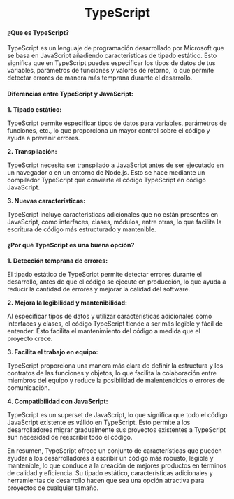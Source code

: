<h1 align="center">TypeScript</h1>

<h4>¿Que es TypeScript?</h4>

<p>
TypeScript es un lenguaje de programación desarrollado por Microsoft que se basa en JavaScript añadiendo caracteristicas de tipado estático. Esto significa que en TypeScript puedes especificar los tipos de datos de tus variables, parámetros de funciones y valores de retorno, lo que permite detectar errores de manera más temprana durante el desarrollo.
</p>

<h4>Diferencias entre TypeScript y JavaScript:</h4>

<strong>1. Tipado estático:</strong> <p>TypeScript permite especificar tipos de datos para variables, parámetros de funciones, etc., lo que proporciona un mayor control sobre el código y ayuda a prevenir errores.</p>

<strong>2. Transpilación:</strong> <p>TypeScript necesita ser transpilado a JavaScript antes de ser ejecutado en un navegador o en un entorno de Node.js. Esto se hace mediante un compilador TypeScript que convierte el código TypeScript en código JavaScript.</p>

<strong>3. Nuevas características:</strong> <p>TypeScript incluye características adicionales que no están presentes en JavaScript, como interfaces, clases, módulos, entre otras, lo que facilita la escritura de código más estructurado y mantenible.</p>

<h4>¿Por qué TypeScript es una buena opción?</h4>

<strong>1. Detección temprana de errores:</strong> <p>El tipado estático de TypeScript permite detectar errores durante el desarrollo, antes de que el código se ejecute en producción, lo que ayuda a reducir la cantidad de errores y mejorar la calidad del software.</p>

<strong>2. Mejora la legibilidad y mantenibilidad:</strong> <p>Al especificar tipos de datos y utilizar características adicionales como interfaces y clases, el código TypeScript tiende a ser más legible y fácil de entender. Esto facilita el mantenimiento del código a medida que el proyecto crece.</p>

<strong>3. Facilita el trabajo en equipo:</strong> <p>TypeScript proporciona una manera más clara de definir la estructura y los contratos de las funciones y objetos, lo que facilita la colaboración entre miembros del equipo y reduce la posibilidad de malentendidos o errores de comunicación.</p>

<strong>4. Compatibilidad con JavaScript:</strong> <p>TypeScript es un superset de JavaScript, lo que significa que todo el código JavaScript existente es válido en TypeScript. Esto permite a los desarrolladores migrar gradualmente sus proyectos existentes a TypeScript sun necesidad de reescribir todo el código.</p>

<p>
En resumen, TypeScript ofrece un conjunto de características que pueden ayudar a los desarrolladores a escribir un código más robusto, legible y mantenible, lo que conduce a la creación de mejores productos en términos de calidad y eficiencia. Su tipado estático, características adicionales y herramientas de desarrollo hacen que sea una opción atractiva para proyectos de cualquier tamaño.
</p>